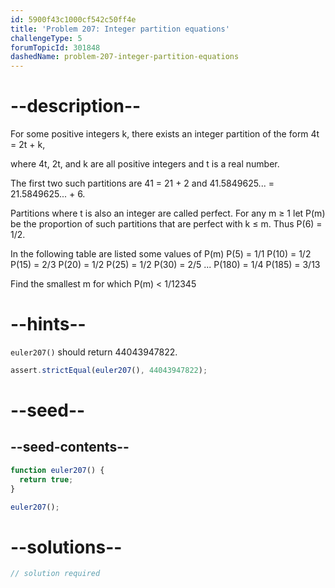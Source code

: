 ```yaml
---
id: 5900f43c1000cf542c50ff4e
title: 'Problem 207: Integer partition equations'
challengeType: 5
forumTopicId: 301848
dashedName: problem-207-integer-partition-equations
---
```


# --description--

For some positive integers k, there exists an integer partition of the form 4t = 2t + k,

where 4t, 2t, and k are all positive integers and t is a real number.

The first two such partitions are 41 = 21 + 2 and 41.5849625... = 21.5849625... + 6.

Partitions where t is also an integer are called perfect. For any m ≥ 1 let P(m) be the proportion of such partitions that are perfect with k ≤ m. Thus P(6) = 1/2.

In the following table are listed some values of P(m) P(5) = 1/1 P(10) = 1/2 P(15) = 2/3 P(20) = 1/2 P(25) = 1/2 P(30) = 2/5 ... P(180) = 1/4 P(185) = 3/13

Find the smallest m for which P(m) &lt; 1/12345

# --hints--

`euler207()` should return 44043947822.

```js
assert.strictEqual(euler207(), 44043947822);
```

# --seed--

## --seed-contents--

```js
function euler207() {
  return true;
}

euler207();
```

# --solutions--

```js
// solution required
```
